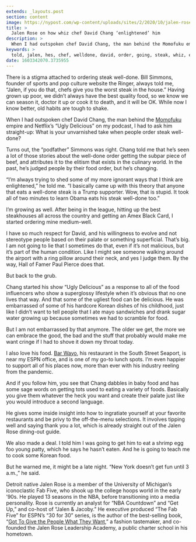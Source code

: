 ```yaml
--- 
extends: _layouts.post 
section: content 
image: https://nypost.com/wp-content/uploads/sites/2/2020/10/jalen-rose-david-chang.jpg?quality=90&strip=all&w=1200 
title: > 
  Jalen Rose on how whiz chef David Chang ‘enlightened’ him 
description: > 
  When I had outspoken chef David Chang, the man behind the Momofuku empire and Netflix’s “Ugly Delicious” on my podcast, I had to ask him straight-up: What is your unvarnished take when people order steak well-done?“I basically came up with this theory that anyone that eats a well-done steak is a Trump supporter.It took all of two minutes to learn Obama eats his steak well-done too.”I’m growing as well.It involves tipping well and saying thank you a lot, which is already straight out of the Jalen Rose dining-out guide.Detroit native Jalen Rose is a member of the University of Michigan’s iconoclastic Fab Five, who shook up the college hoops world in the early ’90s. 
keywords: > 
  told, jalen, hes, chef, welldone, david, order, going, steak, whiz, enlightened, food, getting, rose, chang 
date: 1603342070.3735955 
--- 
```

<div><p>There is a stigma attached to ordering steak well-done. Bill Simmons, founder of sports and pop culture website the Ringer, always told me, &#8220;Jalen, if you do that, chefs give you the worst steak in the house.&#8221; Having grown up poor, we didn&#8217;t always have the best quality food, so we know we can season it, doctor it up or cook it to death, and it will be OK. While now I know better, old habits are tough to shake.</p>
<p>When I had outspoken chef David Chang, the man behind the <a href="https://momofuku.com/" rel="noopener noreferrer" target="_blank">Momofuku</a> empire and Netflix&#8217;s &#8220;Ugly Delicious&#8221; on my podcast, I had to ask him straight-up: What is your unvarnished take when people order steak well-done?</p>
<p>Turns out, the &#8220;podfather&#8221; Simmons was right. Chang told me that he&#8217;s seen a lot of those stories about the well-done order getting the subpar piece of beef, and attributes it to the elitism that exists in the culinary world. In the past, he&#8217;s judged people by their food order, but he&#8217;s changing.</p>
<p>&#8220;I&#8217;m always trying to shed some of my more ignorant ways that I think are enlightened,&#8221; he told me. &#8220;I basically came up with this theory that anyone that eats a well-done steak is a Trump supporter. Wow, that is stupid. It took all of two minutes to learn Obama eats his steak well-done too.&#8221;</p>
<p></p>
<p>I&#8217;m growing as well. After being in the league, hitting up the best steakhouses all across the country and getting an Amex Black Card, I started ordering mine medium-well.</p>
<p>I have so much respect for David, and his willingness to evolve and not stereotype people based on their palate or something superficial. That&#8217;s big. I am not going to lie that I sometimes do that, even if it&#8217;s not malicious, but it&#8217;s part of the human condition. Like I might see someone walking around the airport with a ring pillow around their neck, and yes I judge them. By the way, Hall of Famer Paul Pierce does that.</p>
<p>But back to the grub.</p>
 
<p>Chang started his show &#8220;Ugly Delicious&#8221; as a response to all of the food influencers who show a superglossy lifestyle when it&#8217;s obvious that no one lives that way. And that some of the ugliest food can be delicious. He was embarrassed of some of his hardcore Korean dishes of his childhood, just like I didn&#8217;t want to tell people that I ate mayo sandwiches and drank sugar water growing up because sometimes we had to scramble for food.</p>
<p>But I am not embarrassed by that anymore. The older we get, the more we can embrace the good, the bad and the stuff that probably would make me want cringe if I had to shove it down my throat today.</p>
<p>I also love his food. <a href="https://wayo.momofuku.com/about-bar-wayo/" rel="noopener noreferrer" target="_blank">Bar Wayo</a>, his restaurant in the South Street Seaport, is near my ESPN office, and is one of my go-to lunch spots. I&#8217;m even happier to support all of his places now, more than ever with his industry reeling from the pandemic.</p>
<p>And if you follow him, you see that Chang dabbles in baby food and has some sage words on getting tots used to eating a variety of foods. Basically you give them whatever the heck you want and create their palate just like you would introduce a second language.</p>
<p>He gives some inside insight into how to ingratiate yourself at your favorite restaurants and be privy to the off-the-menu selections. It involves tipping well and saying thank you a lot, which is already straight out of the Jalen Rose dining-out guide.</p>
<p>We also made a deal. I told him I was going to get him to eat a shrimp egg foo young patty, which he says he hasn&#8217;t eaten. And he is going to teach me to cook some Korean food.</p>
<p>But he warned me, it might be a late night. &#8220;New York doesn&#8217;t get fun until 3 a.m.,&#8221; he said.</p>
<p>Detroit native Jalen Rose is a member of the University of Michigan&#8217;s iconoclastic Fab Five, who shook up the college hoops world in the early &#8217;90s. He played 13 seasons in the NBA, before transitioning into a media personality. Rose is currently an analyst for &#8220;NBA Countdown&#8221; and &#8220;Get Up,&#8221; and co-host of &#8220;Jalen &amp; Jacoby.&#8221; He executive produced &#8220;The Fab Five&#8221; for ESPN&#8217;s &#8220;30 for 30&#8221; series, is the author of the best-selling book, &#8220;<a href="http://go.nypost.com/?id=93051X1547088&amp;isjs=1&amp;jv=14.3.0-stackpath&amp;sref=https%3A%2F%2Fnypost.com%2Fpodcasts%2Fjalen-rose-renaissance-man%2F&amp;url=https%3A%2F%2Fwww.amazon.com%2FGive-People-What-They-Want%2Fdp%2F0804138907%3Ftag%3Dnypost-20&amp;xguid=21703f6af4c3d8ecab2566215575aa49&amp;xs=1&amp;xtz=240&amp;xuuid=a2ccc85f5829fe23a0dcc693d9516aa9&amp;xjsf=other_click__contextmenu%20%5B2%5D" rel="noopener noreferrer" target="_blank">Got To Give the People What They Want</a>,&#8221; a fashion tastemaker, and co-founded the Jalen Rose Leadership Academy, a public charter school in his hometown.</p>
			</div>